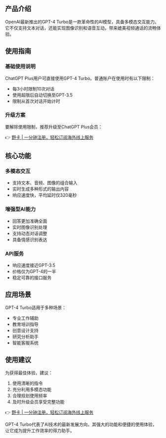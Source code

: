 ## 产品介绍

OpenAI最新推出的GPT-4 Turbo是一款革命性的AI模型，具备多模态交互能力。它不仅支持文本对话，还能实现图像识别和语音互动，带来媲美视频通话的流畅体验。

## 使用指南

### 基础使用说明

ChatGPT Plus用户可直接使用GPT-4 Turbo。普通账户在使用时有以下限制：
- 每3小时限制10次对话
- 使用超限后自动切换至GPT-3.5
- 限制从首次对话开始计时

### 升级方案

要解除使用限制，推荐升级至ChatGPT Plus会员：

👉 [野卡 | 一分钟注册，轻松订阅海外线上服务](https://bit.ly/bewildcard)

## 核心功能

### 多模态交互
- 支持文本、音频、图像的组合输入
- 实时生成多种形式的输出内容
- 响应速度快，平均延时仅320毫秒

### 增强型AI能力
- 回答更加准确全面
- 实时图像识别处理
- 支持动态对话调整
- 具备情感识别表达

### API服务
- 响应速度接近GPT-3.5
- 价格仅为GPT-4的一半
- 稳定可靠的接口服务

## 应用场景

GPT-4 Turbo适用于多种场景：
- 专业工作辅助
- 教育培训指导
- 创意设计支持
- 研究分析助手
- 智能客服系统

## 使用建议

为获得最佳体验，建议：
1. 使用清晰的指令
2. 充分利用多模态功能
3. 合理规划使用频率
4. 及时升级会员享受完整功能

👉 [野卡 | 一分钟注册，轻松订阅海外线上服务](https://bit.ly/bewildcard)

GPT-4 Turbo代表了AI技术的最新发展方向，其强大的功能和便捷的使用体验，让它成为提升工作效率的得力助手。